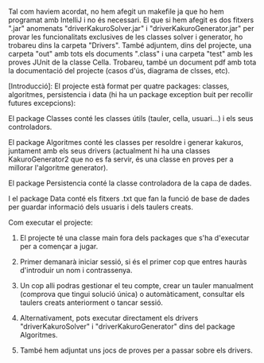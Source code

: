Tal com haviem acordat, no hem afegit un makefile ja que ho hem programat amb IntelliJ i no és necessari. El que si hem afegit es dos fitxers ".jar" anomenats "driverKakuroSolver.jar" i "driverKakuroGenerator.jar" per provar les funcionalitats exclusives de les classes solver i generator, ho trobareu dins la carpeta "Drivers". També adjuntem, dins del projecte, una carpeta "out" amb tots els documents ".class" i una carpeta "test" amb les proves JUnit de la classe Cella. Trobareu, també un document pdf amb tota la documentació del projecte (casos d'ús, diagrama de clsses, etc).

[Introducció]:
El projecte està format per quatre packages: classes, algoritmes, persistencia i data (hi ha un package exception buit per recollir futures excepcions):

El package Classes conté les classes útils (tauler, cella, usuari...) i els seus controladors.

El package Algoritmes conté les classes per resoldre i generar kakuros, juntament amb els seus drivers (actualment hi ha una classes KakuroGenerator2 que no es fa servir, és una classe en proves per a millorar l'algoritme generator).

El package Persistencia conté la classe controladora de la capa de dades.

I el package Data conté els fitxers .txt que fan la funció de base de dades per guardar informació dels usuaris i dels taulers creats.

Com executar el projecte:

1. El projecte té una classe main fora dels packages que s'ha d'executar per a començar a jugar.

2. Primer demanarà iniciar sessió, si és el primer cop que entres hauràs d'introduir un nom i contrassenya.

3. Un cop alli podras gestionar el teu compte, crear un tauler manualment (comprova que tingui solució única) o automàticament, consultar els taulers creats anteriorment o tancar sessió.

4. Alternativament, pots executar directament els drivers "driverKakuroSolver" i "driverKakuroGenerator" dins del package Algoritmes.

5. També hem adjuntat uns jocs de proves per a passar sobre els drivers.